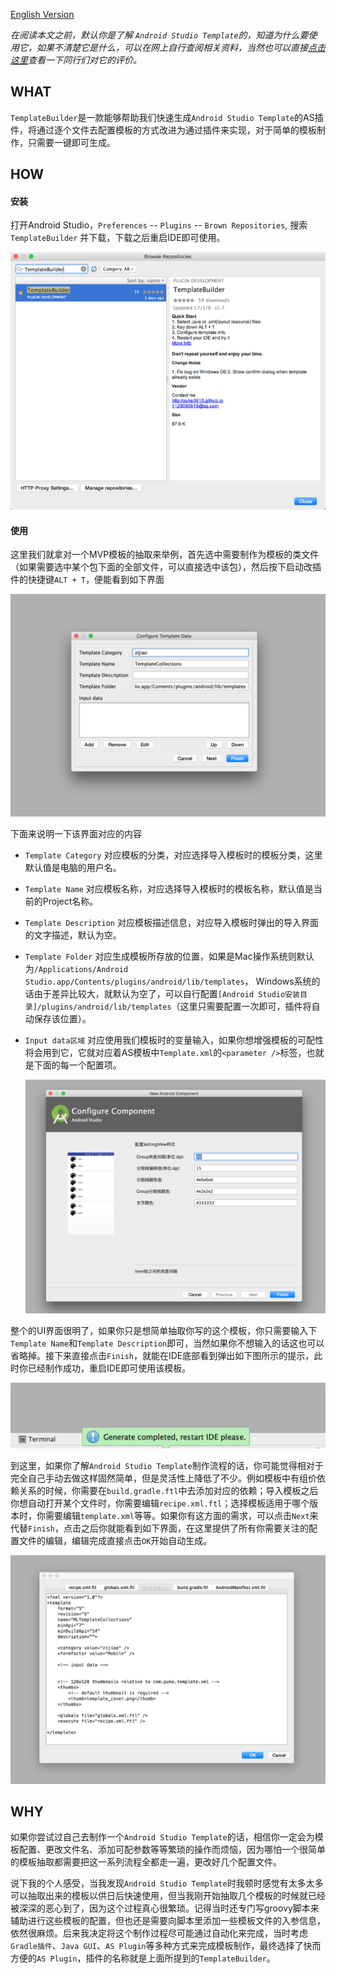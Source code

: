 [English Version](README.md)

*在阅读本文之前，默认你是了解 `Android Studio Template`的，知道为什么要使用它，如果不清楚它是什么，可以在网上自行查阅相关资料，当然也可以直接[点击这里](https://puke3615.github.io/2017/03/10/Android%20Studio%20Template/)查看一下同行们对它的评价。*

## WHAT

`TemplateBuilder`是一款能够帮助我们快速生成`Android Studio Template`的AS插件，将通过逐个文件去配置模板的方式改进为通过插件来实现，对于简单的模板制作，只需要一键即可生成。

## HOW

#### 安装

打开Android Studio，`Preferences` -- `Plugins` -- `Brown Repositories`,  搜索`TemplateBuilder` 并下载，下载之后重启IDE即可使用。

![](doc/images/img1.png)

#### 使用

这里我们就拿对一个MVP模板的抽取来举例，首先选中需要制作为模板的类文件（如果需要选中某个包下面的全部文件，可以直接选中该包），然后按下启动改插件的快捷键`ALT + T`，便能看到如下界面

![](doc/images/img3.png)

下面来说明一下该界面对应的内容

* `Template Category`  对应模板的分类，对应选择导入模板时的模板分类，这里默认值是电脑的用户名。

* `Template Name`  对应模板名称，对应选择导入模板时的模板名称，默认值是当前的Project名称。

* `Template Description`  对应模板描述信息，对应导入模板时弹出的导入界面的文字描述，默认为空。

* `Template Folder`  对应生成模板所存放的位置，如果是Mac操作系统则默认为`/Applications/Android Studio.app/Contents/plugins/android/lib/templates`， Windows系统的话由于差异比较大，就默认为空了，可以自行配置`[Android Studio安装目录]/plugins/android/lib/templates`（这里只需要配置一次即可，插件将自动保存该位置）。

* `Input data区域`  对应使用我们模板时的变量输入，如果你想增强模板的可配性将会用到它，它就对应着AS模板中`Template.xml`的`<parameter />`标签，也就是下面的每一个配置项。

  ![](doc/images/img5.png)

整个的UI界面很明了，如果你只是想简单抽取你写的这个模板，你只需要输入下`Template Name`和`Template Description`即可，当然如果你不想输入的话这也可以省略掉。接下来直接点击`Finish`，就能在IDE底部看到弹出如下图所示的提示，此时你已经制作成功，重启IDE即可使用该模板。

![](doc/images/img4.png)

到这里，如果你了解`Android Studio Template`制作流程的话，你可能觉得相对于完全自己手动去做这样固然简单，但是灵活性上降低了不少。例如模板中有组价依赖关系的时候，你需要在`build.gradle.ftl`中去添加对应的依赖；导入模板之后你想自动打开某个文件时，你需要编辑`recipe.xml.ftl`；选择模板适用于哪个版本时，你需要编辑`template.xml`等等。如果你有这方面的需求，可以点击`Next`来代替`Finish`，点击之后你就能看到如下界面，在这里提供了所有你需要关注的配置文件的编辑，编辑完成直接点击`OK`开始自动生成。

![](doc/images/img6.png)

## WHY

如果你尝试过自己去制作一个`Android Studio Template`的话，相信你一定会为模板配置、更改文件名、添加可配参数等等繁琐的操作而烦恼，因为哪怕一个很简单的模板抽取都需要把这一系列流程全都走一遍，更改好几个配置文件。

说下我的个人感受，当我发现`Android Studio Template`时我顿时感觉有太多太多可以抽取出来的模板以供日后快速使用，但当我刚开始抽取几个模板的时候就已经被深深的恶心到了，因为这个过程真心很繁琐。记得当时还专门写groovy脚本来辅助进行这些模板的配置，但也还是需要向脚本里添加一些模板文件的入参信息，依然很麻烦。后来我决定将这个制作过程尽可能通过自动化来完成，当时考虑`Gradle插件`、`Java GUI`、`AS Plugin`等多种方式来完成模板制作，最终选择了快而方便的`AS Plugin`，插件的名称就是上面所提到的`TemplateBuilder`。
